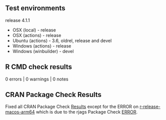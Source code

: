 ## Test environments

release 4.1.1

* OSX (local) - release
* OSX (actions) - release
* Ubuntu (actions) - 3.6, oldrel, release and devel
* Windows (actions) - release
* Windows (winbuilder) - devel

## R CMD check results

0 errors | 0 warnings | 0 notes

## CRAN Package Check Results

Fixed all CRAN Package Check [Results](https://cran.r-project.org/web/checks/check_results_sims.html) except for the ERROR on [r-release-macos-arm64](https://www.r-project.org/nosvn/R.check/r-release-macos-arm64/sims-00check.html) which is due to the rjags Package Check [ERROR](https://cran.r-project.org/web/checks/check_results_rjags.html).
